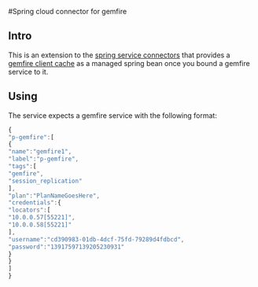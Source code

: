 #Spring cloud connector for gemfire

## Intro

This is an extension to the [spring service connectors](https://github.com/spring-cloud/spring-cloud-connectors/tree/master/spring-cloud-spring-service-connector) that provides a [gemfire client cache](http://gemfire.docs.pivotal.io/latest/userguide/index.html#basic_config/the_cache/managing_a_client_cache.html) as a managed spring bean once you bound a gemfire service to it.

## Using

The service expects a gemfire service with the following format:

```javascript
{
"p-gemfire":[
{
"name":"gemfire1",
"label":"p-gemfire",
"tags":[
"gemfire",
"session_replication"
],
"plan":"PlanNameGoesHere",
"credentials":{
"locators":[
"10.0.0.57[55221]",
"10.0.0.58[55221]"
],
"username":"cd390983-01db-4dcf-75fd-79289d4fdbcd",
"password":"13917597139205230931"
}
}
]
}

```


